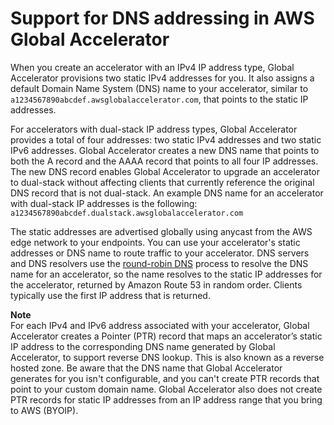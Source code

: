 # Support for DNS addressing in AWS Global Accelerator<a name="dns-addressing-custom-domains.dns-addressing"></a>

When you create an accelerator with an IPv4 IP address type, Global Accelerator provisions two static IPv4 addresses for you\. It also assigns a default Domain Name System \(DNS\) name to your accelerator, similar to `a1234567890abcdef.awsglobalaccelerator.com`, that points to the static IP addresses\. 

For accelerators with dual\-stack IP address types, Global Accelerator provides a total of four addresses: two static IPv4 addresses and two static IPv6 addresses\. Global Accelerator creates a new DNS name that points to both the A record and the AAAA record that points to all four IP addresses\. The new DNS record enables Global Accelerator to upgrade an accelerator to dual\-stack without affecting clients that currently reference the original DNS record that is not dual\-stack\. An example DNS name for an accelerator with dual\-stack IP addresses is the following: `a1234567890abcdef.dualstack.awsglobalaccelerator.com`

The static addresses are advertised globally using anycast from the AWS edge network to your endpoints\. You can use your accelerator's static addresses or DNS name to route traffic to your accelerator\. DNS servers and DNS resolvers use the [round\-robin DNS](https://en.wikipedia.org/wiki/Round-robin_DNS) process to resolve the DNS name for an accelerator, so the name resolves to the static IP addresses for the accelerator, returned by Amazon Route 53 in random order\. Clients typically use the first IP address that is returned\.

**Note**  
For each IPv4 and IPv6 address associated with your accelerator, Global Accelerator creates a Pointer \(PTR\) record that maps an accelerator’s static IP address to the corresponding DNS name generated by Global Accelerator, to support reverse DNS lookup\. This is also known as a reverse hosted zone\. Be aware that the DNS name that Global Accelerator generates for you isn't configurable, and you can't create PTR records that point to your custom domain name\. Global Accelerator also does not create PTR records for static IP addresses from an IP address range that you bring to AWS \(BYOIP\)\.